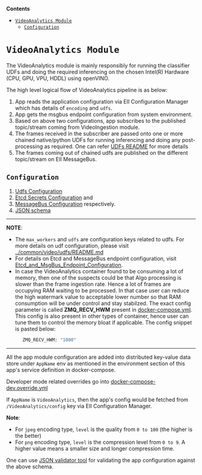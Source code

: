 **Contents**

- [`VideoAnalytics Module`](#videoanalytics-module)
  - [`Configuration`](#configuration)

# `VideoAnalytics Module`

The VideoAnalytics module is mainly responsibly for running the classifier UDFs
and doing the required inferencing on the chosen Intel(R) Hardware
(CPU, GPU, VPU, HDDL) using openVINO.

The high level logical flow of VideoAnalytics pipeline is as below:

1. App reads the application configuration via EII Configuration Manager which
   has details of `encoding` and `udfs`.
2. App gets the msgbus endpoint configuration from system environment.
3. Based on above two configurations, app subscribes to the published topic/stream
   coming from VideoIngestion module.
4. The frames received in the subscriber are passed onto one or more chained
   native/python UDFs for running inferencing and doing any post-processing as
   required. One can refer [UDFs README](../common/video/udfs/README.md) for more details
5. The frames coming out of chained udfs are published on the different topic/stream
   on EII MessageBus.

## `Configuration`

1. [Udfs Configuration](../common/video/udfs/README.md)
2. [Etcd Secrets Configuration](../Etcd_Secrets_Configuration.md) and
3. [MessageBus Configuration](../common/libs/ConfigMgr/README.md#interfaces) respectively.
4. [JSON schema](schema.json)

---
**NOTE**:

* The `max_workers` and `udfs` are configuration keys related to udfs.
  For more details on udf configuration, please visit
  [../common/video/udfs/README.md](../common/video/udfs/README.md)
* For details on Etcd and MessageBus endpoint configuration, visit
  [Etcd_and_MsgBus_Endpoint_Configuration](../Etcd_and_MsgBus_Endpoint_Configuration.md).
* In case the VideoAnalytics container found to be consuming a lot of memory, then one of the suspects could be that Algo processing is slower than the frame ingestion rate. Hence a lot of frames are occupying RAM waiting to be processed. In that case user can reduce the high watermark value to acceptable lower number so that RAM consumption will be under control and stay stabilzed. The exact config parameter is called **ZMQ_RECV_HWM** present in [docker-compose.yml](../build/docker-compose.yml). This config is also present in other types of container, hence user can tune them to control the memory bloat if applicable. The config snippet is pasted below:
```bash
      ZMQ_RECV_HWM: "1000"
```
---

All the app module configuration are added into distributed
key-value data store under `AppName` env as mentioned in the
environment section of this app's service definition in docker-compose.

Developer mode related overrides go into [docker-compose-dev.override.yml](./docker-compose-dev.override.yml)

If `AppName` is `VideoAnalytics`, then the app's config would be fetched from
`/VideoAnalytics/config` key via EII Configuration Manager.

**Note**:

* For `jpeg` encoding type, `level` is the quality from `0 to 100` (the higher is the better)
* For `png` encoding type, `level` is the compression level from `0 to 9`. A higher value means a smaller size and longer compression time.

One can use [JSON validator tool](https://www.jsonschemavalidator.net/) for
validating the app configuration against the above schema.
